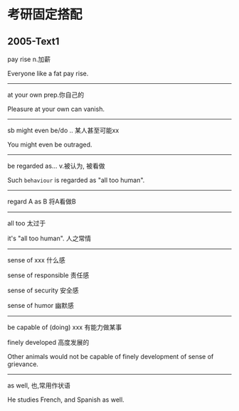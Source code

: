 # 考研固定搭配

## 2005-Text1	

pay rise  n.加薪

Everyone like a fat pay rise.

---

at your own  prep.你自己的

Pleasure at your own can vanish.

---

sb might even be/do .. 某人甚至可能xx

You might even be outraged. 

---

be regarded as... v.被认为, 被看做

Such ``behaviour`` is regarded as "all too human".

---

regard A as B 将A看做B

---

all too 太过于

it's "all too human". 人之常情

---

sense of xxx 什么感

sense of responsible 责任感

sense of security 安全感

sense of humor 幽默感

---

be capable of (doing) xxx 有能力做某事

finely developed 高度发展的



Other animals would not be capable of finely development of sense of grievance.

---

as well, 也,常用作状语

He studies French, and Spanish as well.